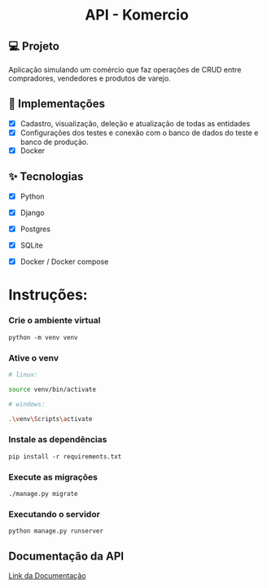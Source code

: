 <h1 align="center">
  API - Komercio
</h1>


## 💻 Projeto
Aplicação simulando um comércio que faz operações de CRUD entre compradores, vendedores e produtos de varejo.

## 🔨 Implementações

- [X] Cadastro, visualização, deleção e atualização de todas as entidades
- [X] Configurações dos testes e conexão com o banco de dados do teste e banco de produção.
- [X] Docker

## ✨ Tecnologias

- [X] Python
- [X] Django
- [X] Postgres
- [X] SQLite
- [X] Docker / Docker compose


# Instruções:
 

### Crie o ambiente virtual
```
python -m venv venv
```
### Ative o venv
```bash
# linux: 

source venv/bin/activate

# windows: 

.\venv\Scripts\activate

```

### Instale as dependências 
```
pip install -r requirements.txt
```
### Execute as migrações
```
./manage.py migrate
```

### Executando o servidor
```
python manage.py runserver
```

## Documentação da API

[Link da Documentação](https://komerciokenziem5.herokuapp.com/api/docs/) <br>